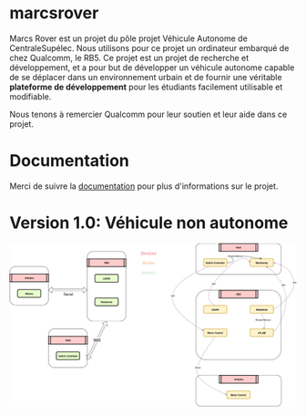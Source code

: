 # marcsrover

Marcs Rover est un projet du pôle projet Véhicule Autonome de CentraleSupélec. Nous utilisons pour ce projet un ordinateur embarqué
de chez Qualcomm, le RB5. Ce projet est un projet de recherche et développement, et a pour but de développer un véhicule autonome
capable de se déplacer dans un environnement urbain et de fournir une véritable **plateforme de développement** pour les étudiants
facilement utilisable et modifiable.

Nous tenons à remercier Qualcomm pour leur soutien et leur aide dans ce projet.

# Documentation

Merci de suivre la [documentation](documentation/src/SUMMARY.md) pour plus d'informations sur le projet.

# Version 1.0: Véhicule non autonome

![image](documentation/src/architecture.jpeg)
